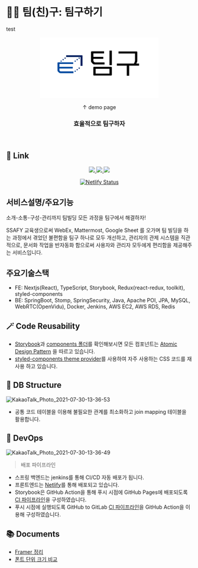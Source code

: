 # 🤼‍♂️ 팀(친)구: 팀구하기
test
<div align=center>
	<a href="https://teamgu.co.kr/">
		<img src="FE/public/logo.png" width="320px">
  	</a>
	<p> ↑ demo page </p>
  <h3>효율적으로 팀구하자</h3>
</div>
<br/>

## 🧷 Link

<div align=center>
	<a href="https://github.com/team-gu/service/pulls?q=is%3Apr+">
		<img src="http://mne.tools/mne-bids/assets/GitHub.png" height="50px">
	</a>
	<a href="https://determined-stonebraker-d1dfc9.netlify.app/">
		<img src="https://res.cloudinary.com/practicaldev/image/fetch/s--A-93deMc--/c_imagga_scale,f_auto,fl_progressive,h_420,q_auto,w_1000/https://dev-to-uploads.s3.amazonaws.com/uploads/articles/or34romslob844gmmv90.png" height="50px">
	</a>
	<a href="https://www.youtube.com/watch?v=J9ycKogF9Jo&feature=youtu.be">
		<img src="https://upload.wikimedia.org/wikipedia/commons/thumb/e/e1/Logo_of_YouTube_%282015-2017%29.svg/1004px-Logo_of_YouTube_%282015-2017%29.svg.png" height="50px">
	</a>

[![Netlify Status](https://api.netlify.com/api/v1/badges/10fbd5a5-b7d9-486a-af29-1670e61ffbb5/deploy-status)](https://nifty-jepsen-f8bdc1.netlify.app/)

</div>

## 서비스설명/주요기능

소개-소통-구성-관리까지 팀빌딩 모든 과정을 팀구에서 해결하자!

SSAFY 교육생으로써 WebEx, Mattermost, Google Sheet 를 오가며 팀 빌딩을 하는 과정에서 겪었던 불편함을 팀구 하나로 모두 개선하고, 관리자의 관제 시스템을 직관적으로, 문서화 작업을 반자동화 함으로써 사용자와 관리자 모두에게 편리함을 제공해주는 서비스입니다.

## 주요기술스택

- FE: Nextjs(React), TypeScript, Storybook, Redux(react-redux, toolkit), styled-components
- BE: SpringBoot, Stomp, SpringSecurity, Java, Apache POI, JPA, MySQL, WebRTC(OpenVidu), Docker, Jenkins, AWS EC2, AWS RDS, Redis

## 🪄 Code Reusability

- [Storybook](https://team-gu.github.io/service/develop/")과 [components 폴더](https://github.com/team-gu/service/tree/develop/FE/components)를 확인해보시면 모든 컴포넌트는 [Atomic Design Pattern](https://medium.com/@janelle.wg/atomic-design-pattern-how-to-structure-your-react-application-2bb4d9ca5f97) 을 따르고 있습니다.
- [styled-components theme provider](https://github.com/team-gu/service/blob/develop/FE/styles/theme.ts)를 사용하여 자주 사용하는 CSS 코드를 재사용 하고 있습니다.

## 🧷 DB Structure

![KakaoTalk_Photo_2021-07-30-13-36-53](https://user-images.githubusercontent.com/16266103/127600975-c7523bf7-b368-42fb-906f-bdac42bd3279.png)

- 공통 코드 테이블을 이용해 불필요한 관계를 최소화하고 join mapping 테이블을 활용합니다.

## 📌 DevOps

![KakaoTalk_Photo_2021-07-30-13-36-49](https://user-images.githubusercontent.com/16266103/127600970-5d4c5b7b-b217-4036-ac78-4b492dbab210.png)

> 배포 파이프라인

- 스프링 백엔드는 jenkins를 통해 CI/CD 자동 배포가 됩니다.
- 프론트엔드는 [Netlify](https://app.netlify.com/sites/nifty-jepsen-f8bdc1/deploys)를 통해 배포되고 있습니다.
- Storybook은 GitHub Action을 통해 푸시 시점에 GitHub Pages에 배포되도록 [CI 파이프라인](https://github.com/team-gu/service/blob/develop/.github/workflows/deploy-storybook-to-gh-pages.yml)을 구성하였습니다.
- 푸시 시점에 실행되도록 GitHub to GitLab [CI 파이프라인](https://github.com/team-gu/service/blob/develop/.github/workflows/mirror-to-gitlab.yml)을 GitHub Action을 이용해 구성하였습니다.

## 📚 Documents

- [Framer 정리](https://github.com/team-gu/service/wiki/Framer)
- [폰트 단위 크기 비교](https://github.com/team-gu/service/wiki/%ED%8F%B0%ED%8A%B8-%EB%8B%A8%EC%9C%84-%ED%81%AC%EA%B8%B0-%EB%B9%84%EA%B5%90)
